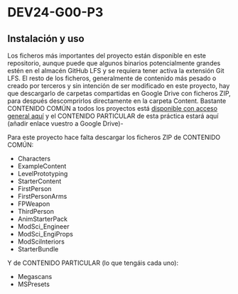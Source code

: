 # DEV24-G00-P3

## Instalación y uso
Los ficheros más importantes del proyecto están disponible en este repositorio, aunque puede que algunos binarios potencialmente grandes estén en el almacén GitHub LFS y se requiera tener activa la extensión Git LFS. 
El resto de los ficheros, generalmente de contenido más pesado o creado por terceros y sin intención de ser modificado en este proyecto, hay que descargarlo de carpetas compartidas en Google Drive con ficheros ZIP, para después descomprirlos directamente en la carpeta Content. 
Bastante CONTENIDO COMÚN a todos los proyectos está [disponible con acceso general aquí](https://drive.google.com/drive/u/0/folders/1TfoB5S3yQw49-onoFfn0q79PTfk2RoSE) y el CONTENIDO PARTICULAR de esta práctica estará aquí (añadir enlace vuestro a Google Drive)-

Para este proyecto hace falta descargar los ficheros ZIP de CONTENIDO COMÚN: 
* Characters
* ExampleContent
* LevelPrototyping
* StarterContent
* FirstPerson
* FirstPersonArms
* FPWeapon
* ThirdPerson
* AnimStarterPack
* ModSci_Engineer
* ModSci_EngiProps
* ModSciInteriors
* StarterBundle

Y de CONTENIDO PARTICULAR (lo que tengáis cada uno):
* Megascans
* MSPresets

